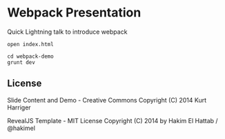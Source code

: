 # Webpack Presentation

Quick Lightning talk to introduce webpack

```
open index.html
```

```
cd webpack-demo
grunt dev
```

## License 

Slide Content and Demo - Creative Commons
Copyright (C) 2014 Kurt Harriger 

RevealJS Template - MIT License 
Copyright (C) 2014 by Hakim El Hattab / @hakimel